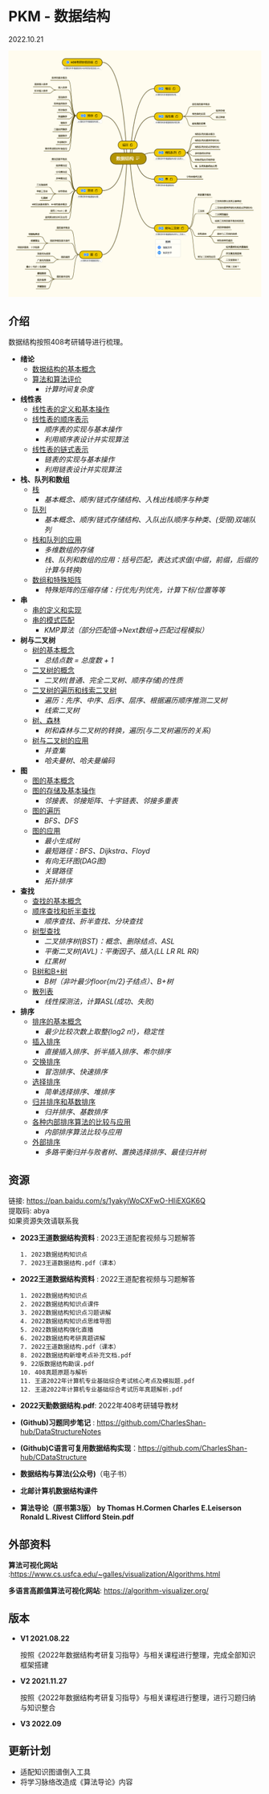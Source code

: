# PKM - 数据结构  

2022.10.21

![数据结构导图概览](./resources/数据结构.png)
## 介绍
数据结构按照408考研辅导进行梳理。

* **绪论**
  * [数据结构的基本概念](./notes/绪论/数据结构的基本概念.md)
  * [算法和算法评价](./notes/绪论/算法和算法评价.md)
    * *计算时间复杂度*
* **线性表**
  * [线性表的定义和基本操作](./notes/线性表/线性表的定义和基本操作.md)
  * [线性表的顺序表示](./notes/线性表/线性表的顺序表示.md)
    * *顺序表的实现与基本操作*
    * *利用顺序表设计并实现算法*
  * [线性表的链式表示](./notes/线性表/线性表的链式表示.md)
    * *链表的实现与基本操作*
    * *利用链表设计并实现算法*
* **栈、队列和数组**
  * [栈](./notes/栈、队列和数组/栈.md)
    * *基本概念、顺序/链式存储结构、入栈出栈顺序与种类*
  * [队列](./notes/栈、队列和数组/队列.md)
    * *基本概念、顺序/链式存储结构、入队出队顺序与种类、(受限)双端队列*
  * [栈和队列的应用](./notes/栈、队列和数组/栈和队列的应用.md)
    * *多维数组的存储*
    * *栈、队列和数组的应用：括号匹配，表达式求值(中缀，前缀，后缀的计算与转换)*
  * [数组和特殊矩阵](./notes/栈、队列和数组/数组和特殊矩阵.md)
    * *特殊矩阵的压缩存储：行优先/列优先，计算下标/位置等等*
* **串**
  * [串的定义和实现](./notes/串/串的定义和实现.md)
  * [串的模式匹配](./notes/串/串的模式匹配.md)
    * *KMP算法（部分匹配值->Next数组->匹配过程模拟）*
* **树与二叉树**
  * [树的基本概念](./notes/树与二叉树/树的基本概念.md)
    * *总结点数 = 总度数 + 1*
  * [二叉树的概念](./notes/树与二叉树/二叉树的概念.md)
    * *二叉树(普通、完全二叉树、顺序存储)的性质*
  * [二叉树的遍历和线索二叉树](./notes/树与二叉树/二叉树的遍历和线索二叉树.md)
    * *遍历：先序、中序、后序、层序、根据遍历顺序推测二叉树*
    * *线索二叉树*
  * [树、森林](./notes/树与二叉树/树、森林.md)
    * *树和森林与二叉树的转换，遍历(与二叉树遍历的关系)*
  * [树与二叉树的应用](./notes/树与二叉树/树与二叉树的应用.md)
    * *并查集*
    * *哈夫曼树、哈夫曼编码*
* **图**
  * [图的基本概念](./notes/图/图的基本概念.md)
  * [图的存储及基本操作](./notes/图/图的存储及基本操作.md)
    * *邻接表、邻接矩阵、十字链表、邻接多重表*
  * [图的遍历](./notes/图/图的遍历.md)
    * *BFS、DFS*
  * [图的应用](./notes/图/图的应用.md)
    * *最小生成树*
    * *最短路径：BFS、Dijkstra、Floyd*
    * *有向无环图(DAG图)*
    * *关键路径*
    * *拓扑排序*
* **查找**
  * [查找的基本概念](./notes/查找/查找的基本概念.md)
  * [顺序查找和折半查找](./notes/查找/顺序查找和折半查找.md)
    * *顺序查找、折半查找、分块查找*
  * [树型查找](./notes/查找/树型查找.md)
    * *二叉排序树(BST)：概念、删除结点、ASL*
    * *平衡二叉树(AVL)：平衡因子、插入(LL LR RL RR)*
    * *红黑树*
  * [B树和B+树](./notes/查找/B树和B+树.md)
    * *B树（非叶最少floor{m/2}子结点）、B+树*
  * [散列表](./notes/查找/散列表.md)
    * *线性探测法，计算ASL(成功、失败)*
* **排序**
  * [排序的基本概念](./notes/排序/排序的基本概念.md)
    * *最少比较次数上取整{log2 n!}，稳定性*
  * [插入排序](./notes/排序/插入排序.md)
    * *直接插入排序、折半插入排序、希尔排序*
  * [交换排序](./notes/排序/交换排序.md)
    * *冒泡排序、快速排序*
  * [选择排序](./notes/排序/选择排序.md)
    * *简单选择排序、堆排序*
  * [归并排序和基数排序](./notes/排序/归并排序和基数排序.md)
    * *归并排序、基数排序*
  * [各种内部排序算法的比较与应用](./notes/排序/各种内部排序算法的比较与应用.md)
    * *内部排序算法比较与应用*
  * [外部排序](./notes/排序/外部排序.md)
    * *多路平衡归并与败者树、置换选择排序、最佳归并树*



## 资源
链接: https://pan.baidu.com/s/1yakyIWoCXFwO-HIiEXGK6Q  
提取码: abya  
如果资源失效请联系我  

* __2023王道数据结构资料__ : 2023王道配套视频与习题解答  

  ```
  1. 2023数据结构知识点
  7. 2023王道数据结构.pdf（课本）
  ```
  
* __2022王道数据结构资料__ : 2022王道配套视频与习题解答  

  ```
  1. 2022数据结构知识点
  2. 2022数据结构知识点课件
  3. 2022数据结构知识点习题讲解
  4. 2022数据结构知识点思维导图
  5. 2022数据结构强化直播
  6. 2022数据结构考研真题讲解
  7. 2022王道数据结构.pdf（课本）
  8. 2022数据结构新增考点补充文档.pdf
  9. 22版数据结构勘误.pdf
  10. 408真题原题与解析
  11. 王道2022年计算机专业基础综合考试核心考点及模拟题.pdf
  12. 王道2022年计算机专业基础综合考试历年真题解析.pdf
  ```

* __2022天勤数据结构.pdf__: 2022年408考研辅导教材  

* **(Github)习题同步笔记** : https://github.com/CharlesShan-hub/DataStructureNotes  

* **(Github)C语言可复用数据结构实现**：https://github.com/CharlesShan-hub/CDataStructure

* **数据结构与算法(公众号)**（电子书）

* **北邮计算机数据结构课件**

* **算法导论（原书第3版） by Thomas H.Cormen Charles E.Leiserson Ronald L.Rivest Clifford Stein.pdf**

## 外部资料

__算法可视化网站__ :https://www.cs.usfca.edu/~galles/visualization/Algorithms.html  

__多语言高颜值算法可视化网站__: https://algorithm-visualizer.org/

## 版本
* **V1 2021.08.22**

  按照《2022年数据结构考研复习指导》与相关课程进行整理，完成全部知识框架搭建  

* **V2 2021.11.27**

  按照《2022年数据结构考研复习指导》与相关课程进行整理，进行习题归纳与知识整合  

* **V3 2022.09**

## 更新计划

* 适配知识图谱倒入工具
* 将学习脉络改造成《算法导论》内容